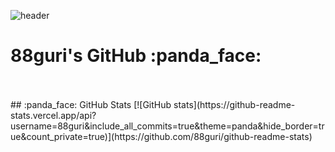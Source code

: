 <div align="start">
  
  ![header](https://capsule-render.vercel.app/api?type=waving&color=ffd5dc&height=215&section=header&text=88guri's-GitHub&fontSize=60&fontAlignY=45&fontColor=FFFFFF)
  <br>
  <h1>  88guri's GitHub :panda_face:  </h1> 
  <br>
  <br>
  ## :panda_face: GitHub Stats   
[![GitHub stats](https://github-readme-stats.vercel.app/api?username=88guri&include_all_commits=true&theme=panda&hide_border=true&count_private=true)](https://github.com/88guri/github-readme-stats)
</div>

